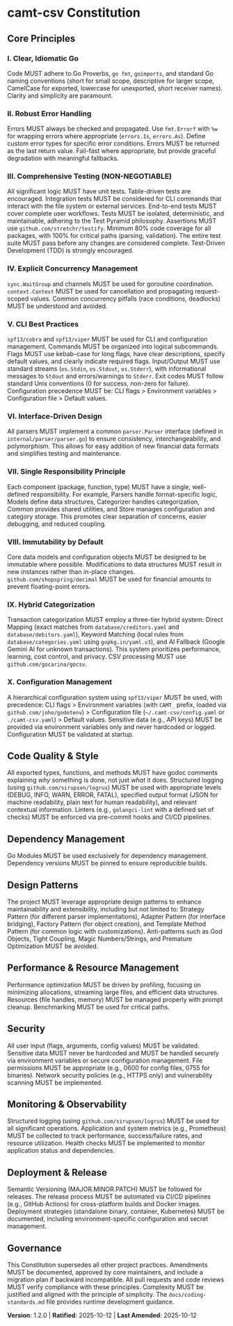 <!--
Sync Impact Report:
Version change: 1.1.1 -> 1.2.0
List of modified principles:
- I. Clear, Idiomatic Go (Expanded)
- II. Robust Error Handling (Expanded)
- III. Comprehensive Testing (NON-NEGOTIABLE) (Expanded)
- V. CLI Best Practices (Expanded)
- VI. Interface-Driven Design (Expanded)
- VII. Single Responsibility Principle (Expanded)
- VIII. Immutability by Default (Expanded)
- IX. Hybrid Categorization (Expanded)
- X. Configuration Management (Expanded)
Added sections:
- Design Patterns
- Anti-Patterns Avoided
- Performance & Resource Management
- Security
- Monitoring & Observability
- Deployment & Release
Removed sections: None
Templates requiring updates:
- /Users/fjacquet/Projects/camt-csv/.specify/templates/plan-template.md: ✅ updated
- /Users/fjacquet/Projects/camt-csv/.specify/templates/spec-template.md: ✅ updated
- /Users/fjacquet/Projects/camt-csv/.specify/templates/tasks-template.md: ✅ updated
- /Users/fjacquet/Projects/camt-csv/.gemini/commands/speckit.analyze.toml: ✅ updated
- /Users/fjacquet/Projects/camt-csv/.gemini/commands/speckit.checklist.toml: ✅ updated
- /Users/fjacquet/Projects/camt-csv/.gemini/commands/speckit.clarify.toml: ✅ updated
- /Users/fjacquet/Projects/camt-csv/.gemini/commands/speckit.constitution.toml: ✅ updated
- /Users/fjacquet/Projects/camt-csv/.gemini/commands/speckit.implement.toml: ✅ updated
- /Users/fjacquet/Projects/camt-csv/.gemini/commands/speckit.plan.toml: ✅ updated
- /Users/fjacquet/Projects/camt-csv/.gemini/commands/speckit.specify.toml: ✅ updated
- /Users/fjacquet/Projects/camt-csv/.gemini/commands/speckit.tasks.toml: ✅ updated
Follow-up TODOs: None
-->
# camt-csv Constitution

## Core Principles

### I. Clear, Idiomatic Go
Code MUST adhere to Go Proverbs, `go fmt`, `goimports`, and standard Go naming conventions (short for small scope, descriptive for larger scope, CamelCase for exported, lowercase for unexported, short receiver names). Clarity and simplicity are paramount.

### II. Robust Error Handling
Errors MUST always be checked and propagated. Use `fmt.Errorf` with `%w` for wrapping errors where appropriate (`errors.Is`, `errors.As`). Define custom error types for specific error conditions. Errors MUST be returned as the last return value. Fail-fast where appropriate, but provide graceful degradation with meaningful fallbacks.

### III. Comprehensive Testing (NON-NEGOTIABLE)
All significant logic MUST have unit tests. Table-driven tests are encouraged. Integration tests MUST be considered for CLI commands that interact with the file system or external services. End-to-end tests MUST cover complete user workflows. Tests MUST be isolated, deterministic, and maintainable, adhering to the Test Pyramid philosophy. Assertions MUST use `github.com/stretchr/testify`. Minimum 80% code coverage for all packages, with 100% for critical paths (parsing, validation). The entire test suite MUST pass before any changes are considered complete. Test-Driven Development (TDD) is strongly encouraged.

### IV. Explicit Concurrency Management
`sync.WaitGroup` and channels MUST be used for goroutine coordination. `context.Context` MUST be used for cancellation and propagating request-scoped values. Common concurrency pitfalls (race conditions, deadlocks) MUST be understood and avoided.

### V. CLI Best Practices
`spf13/cobra` and `spf13/viper` MUST be used for CLI and configuration management. Commands MUST be organized into logical subcommands. Flags MUST use kebab-case for long flags, have clear descriptions, specify default values, and clearly indicate required flags. Input/Output MUST use standard streams (`os.Stdin`, `os.Stdout`, `os.Stderr`), with informational messages to `Stdout` and errors/warnings to `Stderr`. Exit codes MUST follow standard Unix conventions (0 for success, non-zero for failure). Configuration precedence MUST be: CLI flags > Environment variables > Configuration file > Default values.

### VI. Interface-Driven Design
All parsers MUST implement a common `parser.Parser` interface (defined in `internal/parser/parser.go`) to ensure consistency, interchangeability, and polymorphism. This allows for easy addition of new financial data formats and simplifies testing and maintenance.

### VII. Single Responsibility Principle
Each component (package, function, type) MUST have a single, well-defined responsibility. For example, Parsers handle format-specific logic, Models define data structures, Categorizer handles categorization, Common provides shared utilities, and Store manages configuration and category storage. This promotes clear separation of concerns, easier debugging, and reduced coupling.

### VIII. Immutability by Default
Core data models and configuration objects MUST be designed to be immutable where possible. Modifications to data structures MUST result in new instances rather than in-place changes. `github.com/shopspring/decimal` MUST be used for financial amounts to prevent floating-point errors.

### IX. Hybrid Categorization
Transaction categorization MUST employ a three-tier hybrid system: Direct Mapping (exact matches from `database/creditors.yaml` and `database/debitors.yaml`), Keyword Matching (local rules from `database/categories.yaml` using `gopkg.in/yaml.v3`), and AI Fallback (Google Gemini AI for unknown transactions). This system prioritizes performance, learning, cost control, and privacy. CSV processing MUST use `github.com/gocarina/gocsv`.

### X. Configuration Management
A hierarchical configuration system using `spf13/viper` MUST be used, with precedence: CLI flags > Environment variables (with `CAMT_` prefix, loaded via `github.com/joho/godotenv`) > Configuration file (`~/.camt-csv/config.yaml` or `./camt-csv.yaml`) > Default values. Sensitive data (e.g., API keys) MUST be provided via environment variables only and never hardcoded or logged. Configuration MUST be validated at startup.

## Code Quality & Style

All exported types, functions, and methods MUST have godoc comments explaining *why* something is done, not just *what* it does. Structured logging (using `github.com/sirupsen/logrus`) MUST be used with appropriate levels (DEBUG, INFO, WARN, ERROR, FATAL), specified output format (JSON for machine readability, plain text for human readability), and relevant contextual information. Linters (e.g., `golangci-lint` with a defined set of checks) MUST be enforced via pre-commit hooks and CI/CD pipelines.

## Dependency Management

Go Modules MUST be used exclusively for dependency management. Dependency versions MUST be pinned to ensure reproducible builds.

## Design Patterns

The project MUST leverage appropriate design patterns to enhance maintainability and extensibility, including but not limited to: Strategy Pattern (for different parser implementations), Adapter Pattern (for interface bridging), Factory Pattern (for object creation), and Template Method Pattern (for common logic with customizations). Anti-patterns such as God Objects, Tight Coupling, Magic Numbers/Strings, and Premature Optimization MUST be avoided.

## Performance & Resource Management

Performance optimization MUST be driven by profiling, focusing on minimizing allocations, streaming large files, and efficient data structures. Resources (file handles, memory) MUST be managed properly with prompt cleanup. Benchmarking MUST be used for critical paths.

## Security

All user input (flags, arguments, config values) MUST be validated. Sensitive data MUST never be hardcoded and MUST be handled securely via environment variables or secure configuration management. File permissions MUST be appropriate (e.g., 0600 for config files, 0755 for binaries). Network security policies (e.g., HTTPS only) and vulnerability scanning MUST be implemented.

## Monitoring & Observability

Structured logging (using `github.com/sirupsen/logrus`) MUST be used for all significant operations. Application and system metrics (e.g., Prometheus) MUST be collected to track performance, success/failure rates, and resource utilization. Health checks MUST be implemented to monitor application status and dependencies.

## Deployment & Release

Semantic Versioning (MAJOR.MINOR.PATCH) MUST be followed for releases. The release process MUST be automated via CI/CD pipelines (e.g., GitHub Actions) for cross-platform builds and Docker images. Deployment strategies (standalone binary, container, Kubernetes) MUST be documented, including environment-specific configuration and secret management.

## Governance

This Constitution supersedes all other project practices. Amendments MUST be documented, approved by core maintainers, and include a migration plan if backward incompatible. All pull requests and code reviews MUST verify compliance with these principles. Complexity MUST be justified and aligned with the principle of simplicity. The `docs/coding-standards.md` file provides runtime development guidance.

**Version**: 1.2.0 | **Ratified**: 2025-10-12 | **Last Amended**: 2025-10-12